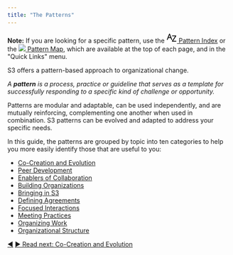 ```yaml
---
title: "The Patterns"
---
```



<div class="homepage-box hp-box-green">
<p><strong>Note:</strong> If you are looking for a specific pattern, use the <a href="pattern-index.html" ><img src="img/a-z.png"/>&nbsp;Pattern Index</a> or the <a href="map.html" ><img src="img/map.png"/>&nbsp;Pattern Map</a>, which are available at the top of each page, and in the "Quick Links" menu.</p>
</div>

S3 offers a pattern-based approach to organizational change.

_A **pattern** is a process, practice or guideline that serves as a template for successfully responding to a specific kind of challenge or opportunity._

Patterns are modular and adaptable, can be used independently, and are mutually reinforcing, complementing one another when used in combination. S3 patterns can be evolved and adapted to address your specific needs.

In this guide, the patterns are grouped by topic into ten categories to help you more easily identify those that are useful to you:

- [Co-Creation and Evolution](co-creation-and-evolution.html)
- [Peer Development](peer-development.html)
- [Enablers of Collaboration](enablers-of-collaboration.html)
- [Building Organizations](building-organizations.html)
- [Bringing in S3](bringing-in-s3.html)
- [Defining Agreements](defining-agreements.html)
- [Focused Interactions](focused-interactions.html)
- [Meeting Practices](meeting-practices.html)
- [Organizing Work](organizing-work.html)
- [Organizational Structure](organizational-structure.html)



<div class="bottom-nav">
<a href="governance.html" title="Back to: Governance and Operations">◀</a> <a href="co-creation-and-evolution.html" title="Read next: Co-Creation and Evolution">▶ Read next: Co-Creation and Evolution</a>
</div>


<script type="text/javascript">
Mousetrap.bind('g n', function() {
    window.location.href = 'co-creation-and-evolution.html';
    return false;
});
</script>

